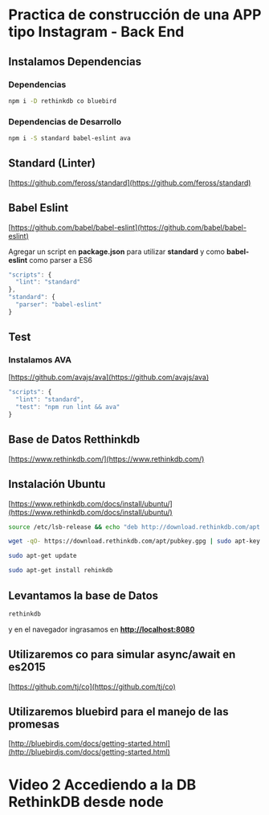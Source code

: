 # Practica de construcción de una APP tipo Instagram - Back End

## Instalamos Dependencias

### Dependencias
```bash
npm i -D rethinkdb co bluebird
```

### Dependencias de Desarrollo
```bash
npm i -S standard babel-eslint ava
```
## Standard (Linter)
[https://github.com/feross/standard](https://github.com/feross/standard)

## Babel Eslint
[https://github.com/babel/babel-eslint](https://github.com/babel/babel-eslint)

Agregar un script en **package.json** para utilizar **standard** y como **babel-eslint** como parser a ES6

```javascript
"scripts": {
  "lint": "standard"
},
"standard": {
  "parser": "babel-eslint"
}
```

## Test
### Instalamos AVA
[https://github.com/avajs/ava](https://github.com/avajs/ava)

```javascript
"scripts": {
  "lint": "standard",
  "test": "npm run lint && ava"
}
```

## Base de Datos Retthinkdb
[https://www.rethinkdb.com/](https://www.rethinkdb.com/)

## Instalación Ubuntu
[https://www.rethinkdb.com/docs/install/ubuntu/](https://www.rethinkdb.com/docs/install/ubuntu/)

```bash
source /etc/lsb-release && echo "deb http://download.rethinkdb.com/apt $DISTRIB_CODENAME main" | sudo tee /etc/apt/sources.list.d/rethinkdb.list
```

```bash
wget -qO- https://download.rethinkdb.com/apt/pubkey.gpg | sudo apt-key add -
```

```bash
sudo apt-get update
```

```bash
sudo apt-get install rehinkdb
```

## Levantamos la base de Datos

```bash
rethinkdb
```

y en el navegador ingrasamos en **[http://localhost:8080](http://localhost:8080)**

## Utilizaremos co para simular async/await en es2015
[https://github.com/tj/co](https://github.com/tj/co)

## Utilizaremos bluebird para el manejo de las promesas
[http://bluebirdjs.com/docs/getting-started.html](http://bluebirdjs.com/docs/getting-started.html)

# Video 2 Accediendo a la DB RethinkDB desde node
